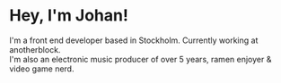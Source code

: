 # Hey, I'm Johan!
I'm a front end developer based in Stockholm. Currently working at anotherblock.
<br />
I'm also an electronic music producer of over 5 years, ramen enjoyer & video game nerd.
